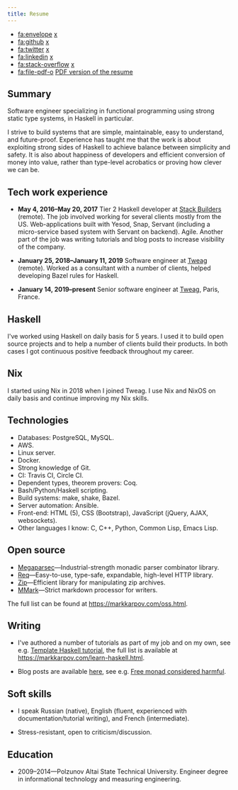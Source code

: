 ```yaml
---
title: Resume
---
```


* <fa:envelope> [x](social:email)
* <fa:github> [x](social:github)
* <fa:twitter> [x](social:twitter)
* <fa:linkedin> [x](social:linkedin)
* <fa:stack-overflow> [x](social:stackoverflow)
* <fa:file-pdf-o> [PDF version of the resume](/resume.pdf)

## Summary

Software engineer specializing in functional programming using strong static
type systems, in Haskell in particular.

I strive to build systems that are simple, maintainable, easy to understand,
and future-proof. Experience has taught me that the work is about exploiting
strong sides of Haskell to achieve balance between simplicity and safety. It
is also about happiness of developers and efficient conversion of money into
value, rather than type-level acrobatics or proving how clever we can be.

## Tech work experience

* **May 4, 2016–May 20, 2017** Tier 2 Haskell developer at [Stack
  Builders](https://www.stackbuilders.com/) (remote). The job involved
  working for several clients mostly from the US. Web-applications built
  with Yesod, Snap, Servant (including a micro-service based system with
  Servant on backend). Agile. Another part of the job was writing tutorials
  and blog posts to increase visibility of the company.

* **January 25, 2018–January 11, 2019** Software engineer at
  [Tweag](https://tweag.io) (remote). Worked as a consultant with a number
  of clients, helped developing Bazel rules for Haskell.

* **January 14, 2019–present** Senior software engineer at
  [Tweag](https://tweag.io), Paris, France.

## Haskell

I've worked using Haskell on daily basis for 5 years. I used it to build
open source projects and to help a number of clients build their products.
In both cases I got continuous positive feedback throughout my career.

## Nix

I started using Nix in 2018 when I joined Tweag. I use Nix and NixOS on
daily basis and continue improving my Nix skills.

## Technologies

* Databases: PostgreSQL, MySQL.
* AWS.
* Linux server.
* Docker.
* Strong knowledge of Git.
* CI: Travis CI, Circle CI.
* Dependent types, theorem provers: Coq.
* Bash/Python/Haskell scripting.
* Build systems: make, shake, Bazel.
* Server automation: Ansible.
* Front-end: HTML (5), CSS (Bootstrap), JavaScript (jQuery, AJAX,
  websockets).
* Other languages I know: C, C++, Python, Common Lisp, Emacs Lisp.

## Open source

* [Megaparsec](https://github.com/mrkkrp/megaparsec)—Industrial-strength
  monadic parser combinator library.
* [Req](https://github.com/mrkkrp/req)—Easy-to-use, type-safe, expandable,
  high-level HTTP library.
* [Zip](https://github.com/mrkkrp/zip)—Efficient library for manipulating
  zip archives.
* [MMark](https://github.com/mmark-md/mmark)—Strict markdown processor for
  writers.

The full list can be found at <https://markkarpov.com/oss.html>.

## Writing

* I've authored a number of tutorials as part of my job and on my own, see
  e.g. [Template Haskell tutorial](https://markkarpov.com/tutorial/th.html),
  the full list is available at <https://markkarpov.com/learn-haskell.html>.

* Blog posts are available [here](https://markkarpov.com/posts.html), see
  e.g. [Free monad considered
  harmful](https://markkarpov.com/post/free-monad-considered-harmful.html).

## Soft skills

* I speak Russian (native), English (fluent, experienced with
  documentation/tutorial writing), and French (intermediate).

* Stress-resistant, open to criticism/discussion.

## Education

* 2009–2014—Polzunov Altai State Technical University. Engineer degree in
  informational technology and measuring engineering.
